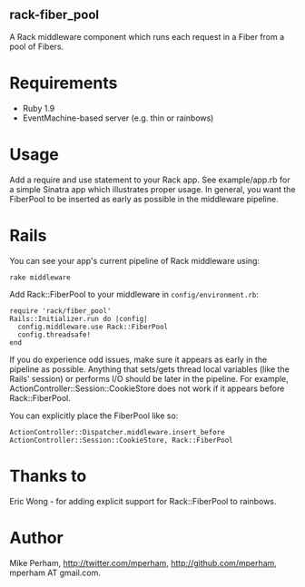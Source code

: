 rack-fiber_pool
---------------

A Rack middleware component which runs each request in a Fiber from a pool of Fibers.

Requirements
==============

* Ruby 1.9
* EventMachine-based server (e.g. thin or rainbows)

Usage
=======

Add a require and use statement to your Rack app.  See example/app.rb for a simple Sinatra app
which illustrates proper usage.  In general, you want the FiberPool to be inserted as early as
possible in the middleware pipeline.


Rails
========

You can see your app's current pipeline of Rack middleware using:

    rake middleware

Add Rack::FiberPool to your middleware in `config/environment.rb`:

    require 'rack/fiber_pool'
    Rails::Initializer.run do |config|
      config.middleware.use Rack::FiberPool
      config.threadsafe!
    end

If you do experience odd issues, make sure it appears as early in the pipeline as possible.  Anything
that sets/gets thread local variables (like the Rails' session) or performs I/O should be later in the pipeline.
For example, ActionController::Session::CookieStore does not work if it appears before Rack::FiberPool.

You can explicitly place the FiberPool like so:

    ActionController::Dispatcher.middleware.insert_before ActionController::Session::CookieStore, Rack::FiberPool

    
Thanks to
==========

Eric Wong - for adding explicit support for Rack::FiberPool to rainbows.


Author
=========

Mike Perham, http://twitter.com/mperham, http://github.com/mperham, mperham AT gmail.com.